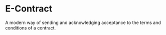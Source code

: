 # E-Contract
A modern way of sending and acknowledging acceptance to the terms and conditions of a contract.
